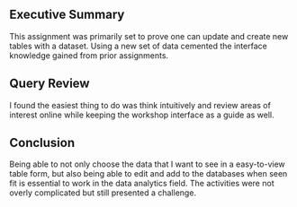 ## Executive Summary
 This assignment was primarily set to prove one can update and create new tables with a dataset. Using a new set of data cemented the interface knowledge gained from prior assignments.
 
## Query Review
 I found the easiest thing to do was think intuitively and review areas of interest online while keeping the workshop interface as a guide as well.
 
## Conclusion
Being able to not only choose the data that I want to see in a easy-to-view table form, but also being able to edit and add to the databases when seen fit is essential to work in the data analytics field. The activities were not overly complicated but still presented a challenge.
